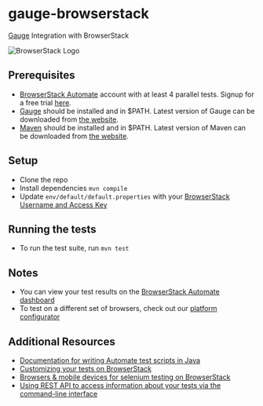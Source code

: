 # gauge-browserstack

[Gauge](http://getgauge.io) Integration with BrowserStack

![BrowserStack Logo](https://d98b8t1nnulk5.cloudfront.net/production/images/layout/logo-header.png?1469004780)

## Prerequisites

* [BrowserStack Automate](https://www.browserstack.com/automate) account with at least 4 parallel tests. Signup for a free trial [here](https://www.browserstack.com/users/sign_up).
* [Gauge](http://getgauge.io) should be installed and in $PATH. Latest version of Gauge can be downloaded from [the website](http://getgauge.io/get-started/index.html).
* [Maven](http://maven.apache.org/) should be installed and in $PATH. Latest version of Maven can be downloaded from [the website](http://maven.apache.org/install.html).

## Setup

* Clone the repo
* Install dependencies `mvn compile`
* Update `env/default/default.properties` with your [BrowserStack Username and Access Key](https://www.browserstack.com/accounts/settings)

## Running the tests
* To run the test suite, run `mvn test`

## Notes
* You can view your test results on the [BrowserStack Automate dashboard](https://www.browserstack.com/automate)
* To test on a different set of browsers, check out our [platform configurator](https://www.browserstack.com/automate/java#setting-os-and-browser)

## Additional Resources
* [Documentation for writing Automate test scripts in Java](https://www.browserstack.com/automate/java)
* [Customizing your tests on BrowserStack](https://www.browserstack.com/automate/capabilities)
* [Browsers & mobile devices for selenium testing on BrowserStack](https://www.browserstack.com/list-of-browsers-and-platforms?product=automate)
* [Using REST API to access information about your tests via the command-line interface](https://www.browserstack.com/automate/rest-api)